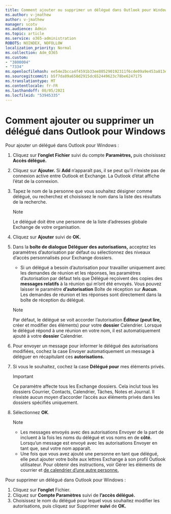 ```yaml
---
title: Comment ajouter ou supprimer un délégué dans Outlook pour Windows
ms.author: v-jmathew
author: v-jmathew
manager: scotv
ms.audience: Admin
ms.topic: article
ms.service: o365-administration
ROBOTS: NOINDEX, NOFOLLOW
localization_priority: Normal
ms.collection: Adm_O365
ms.custom:
- "3800004"
- "7334"
ms.openlocfilehash: ee54e2bcca4f4591b33ee805290192311f6cde09a9e453a813e9db328d19634d
ms.sourcegitcommit: b5f7da89a650d2915dc652449623c78be6247175
ms.translationtype: MT
ms.contentlocale: fr-FR
ms.lasthandoff: 08/05/2021
ms.locfileid: "53945335"
---
```

# <a name="how-to-add-or-remove-a-delegate-in-outlook-for-windows"></a>Comment ajouter ou supprimer un délégué dans Outlook pour Windows

Pour ajouter un délégué dans Outlook pour Windows : 

1. Cliquez sur **l’onglet Fichier** suivi du compte **Paramètres,** puis choisissez **Accès délégué.**
2. Cliquez sur **Ajouter.** Si **Add** n’apparaît pas, il se peut qu’il n’existe pas de connexion active entre Outlook et Exchange. La Outlook d’état affiche l’état de la connexion.
3. Tapez le nom de la personne que vous souhaitez désigner comme délégué, ou recherchez et choisissez le nom dans la liste des résultats de la recherche.

    > [!NOTE]
    > Le délégué doit être une personne de la liste d’adresses globale Exchange de votre organisation.
4. Cliquez sur **Ajouter** suivi de **OK.**
5. Dans la **boîte de dialogue Déléguer des autorisations,** acceptez les paramètres d’autorisation par défaut ou sélectionnez des niveaux d’accès personnalisés pour Exchange dossiers.

    - Si un délégué a besoin d’autorisation pour travailler uniquement avec les demandes de réunion et les réponses, les paramètres d’autorisation par défaut tels que Délégué reçoivent des copies des **messages relatifs** à la réunion qui m’ont été envoyés. Vous pouvez laisser le paramètre **d’autorisation** Boîte de réception sur **Aucun**. Les demandes de réunion et les réponses sont directement dans la boîte de réception du délégué.

    > [!NOTE]
    > Par défaut, le délégué se voit accorder l’autorisation **Éditeur (peut lire,** créer et modifier des éléments) pour votre **dossier** Calendrier. Lorsque le délégué répond à une réunion en votre nom, il est automatiquement ajouté à votre **dossier** Calendrier.

5. Pour envoyer un message pour informer le délégué des autorisations modifiées, cochez la case Envoyer automatiquement un message à déléguer en récapitulant ces **autorisations.**
6. Si vous le souhaitez, cochez la case **Délégué pour** mes éléments privés.

    > [!IMPORTANT]
    > Ce paramètre affecte tous les Exchange dossiers. Cela inclut tous les dossiers Courrier, Contacts, Calendrier, Tâches, Notes et Journal. Il n’existe aucun moyen d’accorder l’accès aux éléments privés dans les dossiers spécifiés uniquement.

7. Sélectionnez **OK**.

    > [!NOTE]
    >
    > - Les messages envoyés avec des autorisations Envoyer de la part de incluent à la fois les noms du délégué et vos noms en de **côté.** Lorsqu’un message est envoyé avec les autorisations Envoyer en tant que, seul votre nom apparaît.
    > - Une fois que vous avez ajouté une personne en tant que délégué, elle peut ajouter votre boîte aux lettres Exchange à son profil Outlook utilisateur. Pour obtenir des instructions, voir Gérer les éléments de courrier et [de calendrier d’une autre personne.](https://support.microsoft.com/office/manage-another-person-s-mail-and-calendar-items-afb79d6b-2967-43b9-a944-a6b953190af5)

Pour supprimer un délégué dans Outlook pour Windows :

1. Cliquez sur **l’onglet** Fichier.
2. Cliquez sur **Compte Paramètres** suivi de **l’accès délégué.**
3. Choisissez le nom du délégué pour lequel vous souhaitez modifier les autorisations, puis cliquez sur Supprimer **suivi** de **OK.**
